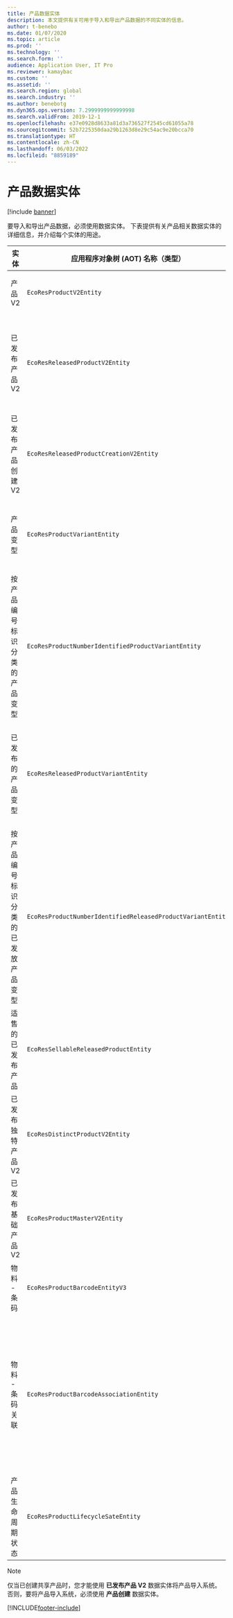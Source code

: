 ```yaml
---
title: 产品数据实体
description: 本文提供有关可用于导入和导出产品数据的不同实体的信息。
author: t-benebo
ms.date: 01/07/2020
ms.topic: article
ms.prod: ''
ms.technology: ''
ms.search.form: ''
audience: Application User, IT Pro
ms.reviewer: kamaybac
ms.custom: ''
ms.assetid: ''
ms.search.region: global
ms.search.industry: ''
ms.author: benebotg
ms.dyn365.ops.version: 7.2999999999999998
ms.search.validFrom: 2019-12-1
ms.openlocfilehash: e37e0928d8633a81d3a736527f2545cd61055a78
ms.sourcegitcommit: 52b7225350daa29b1263d8e29c54ac9e20bcca70
ms.translationtype: HT
ms.contentlocale: zh-CN
ms.lasthandoff: 06/03/2022
ms.locfileid: "8859189"
---
```

# <a name="product-data-entities"></a>产品数据实体

[!include [banner](../includes/banner.md)]

要导入和导出产品数据，必须使用数据实体。 下表提供有关产品相关数据实体的详细信息，并介绍每个实体的用途。

| 实体 | 应用程序对象树 (AOT) 名称（类型） | 说明 |
|--------|-------------------------------------------|-------|
| 产品 V2 | `EcoResProductV2Entity` | 此实体用于导入和导出共享产品 - 独特产品和基础产品。 允许更新。 不支持基于集的 SQL 操作。 已启用开放数据协议 (OData)。 |
| 已发布产品 V2 | `EcoResReleasedProductV2Entity` | 此实体用于导入和导出已发布产品 - 独特产品和基础产品。 允许更新。 要求已经创建了共享产品。 导入新发布的产品时，将进行共享产品发布。 另外还有一些单独的实体可用于导入和导出已发布的基础产品和已发布的独特产品变型。 此实体不支持基于集的 SQL 操作或删除操作。 已启用 OData。 |
| 已发布产品创建 V2 | `EcoResReleasedProductCreationV2Entity` | 此实体用于一步导入共享产品和已发布产品。 尽管它支持导出，但不建议用于此目的，因为此实体的用途是产品创建。 不支持更新。 支持一组有限的字段（在产品创建对话框中可用的字段）。 不支持基于集的 SQL 操作。 不是通过 OData 公开。 |
| 产品变型 | `EcoResProductVariantEntity` | 此实体用于导入和导出共享产品变型。 允许更新。 要求已经创建了维度值。 集成密钥是基础产品加产品维度。 此实体不支持基于集的 SQL 操作。 已启用 OData。 支持删除操作。 不能通过添加新产品维度来扩展。 |
| 按产品编号标识分类的产品变型 | `EcoResProductNumberIdentifiedProductVariantEntity` | 此实体用于导入和导出共享产品变型。 允许更新。 要求已经创建了维度值。 集成密钥是产品编号（而 **产品变型** 实体的集成密钥是基础产品加产品维度）。 |
| 已发布的产品变型 | `EcoResReleasedProductVariantEntity` | 此实体用于导入和导出已发布产品变型。 允许更新。 要求已经创建了共享产品变型。 导入新发布的产品变型时，将进行共享产品变型发布。 此实体不支持基于集的 SQL 操作。 已启用 OData。 尽管它支持删除操作，但是由于当前平台中的错误，当前使用该操作会导致数据损坏。 此实体不能通过添加新产品维度来扩展。 |
| 按产品编号标识分类的已发放产品变型 | `EcoResProductNumberIdentifiedReleasedProductVariantEntity` | 此实体类似于 **已发布产品变型** 实体，但是集成密钥是产品编号，而不是基础产品加产品维度。 可以通过添加新产品维度来扩展。 |
| 适售的已发布产品 | `EcoResSellableReleasedProductEntity` | 此实体仅用于导出适售产品。 适售产品是具有为用于销售订单而需要具备的信息的产品。 相同的规则适用于使用 **已发布产品** 页上的 **验证** 功能对产品进行验证时。 |
| 已发布独特产品 V2 | `EcoResDistinctProductV2Entity` | 此实体用于导出独特产品。 独特产品可以是产品、子类型产品和产品变型。 |
| 已发布基础产品 V2 | `EcoResProductMasterV2Entity` | 此实体用于导入和导出基础产品。 未启用数据管理。 |
| 物料 - 条码 | `EcoResProductBarcodeEntityV3` | 此实体用于导出产品和条码。 此实体不允许更改追踪、更新或删除。 若要在条码上使用更改跟踪、更新或删除，请使用 **物料 - 条码关联** 实体。 |
| 物料 - 条码关联 | `EcoResProductBarcodeAssociationEntity` | 此实体用于导出产品和条码。 它允许更改跟踪、更新和删除。 若要使用实体，必须在 [功能管理](../../fin-ops-core/fin-ops/get-started/feature-management/feature-management-overview.md)中启用 *物料 - 条码改进* 功能。 其实体键为 `AssociationID`，这将在条码和产品之间创建关联。 若要添加对此键的支持，在打开该功能时，将针对现有物料条码数据填充表 `InventitemBarcodeAssociation`。 使用批处理作业填充该表，如果您的条码表具有大量记录，则可能会花费大量时间来运行批处理作业。 因此，我们建议您计划在适合您的业务计划的时间启用该功能（并因此运行批处理作业）。 |
| 产品生命周期状态 | `EcoResProductLifecycleSateEntity` | 此实体用于导入和导出可以分配给产品的不同产品生命周期状态。 |

> [!NOTE]
> 仅当已创建共享产品时，您才能使用 **已发布产品 V2** 数据实体将产品导入系统。 否则，要将产品导入系统，必须使用 **产品创建** 数据实体。


[!INCLUDE[footer-include](../../includes/footer-banner.md)]